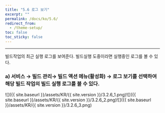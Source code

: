 ```yaml
---
title: "5.6 로그 보기"
excerpt: ""
permalink: /docs/ko/5.6/
redirect_from:
  - /theme-setup/
toc: false
toc_sticky: false
---
```


---
빌드작업의 최근 실행 로그를 보여준다. 빌드실행 도중이라면 실행중인 로그를 볼 수 있다.

### a\) 서비스 → 빌드 관리→ 빌드 액션 메뉴\(활성화\) → 로그 보기를 선택하여 해당 빌드 작업의 빌드 실행 로그를 볼 수 있다.
![]({{ site.baseurl }}/assets/KR/{{ site.version }}/3.2.6_1.png)![]({{ site.baseurl }}/assets/KR/{{ site.version }}/3.2.6_2.png)![]({{ site.baseurl }}/assets/KR/{{ site.version }}/3.2.6_3.png)
